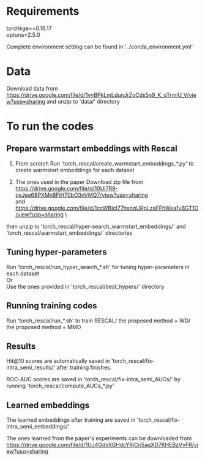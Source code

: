 

# Requirements
torchkge==0.16.17 \
optuna=2.5.0

Complete environment setting can be found in '../conda_environment.yml'


# Data
Download data from https://drive.google.com/file/d/1vyBPkLmLdunJrZoCds5n9_K_gTrmiU_V/view?usp=sharing
and unzip to 'data/' directory

# To run the codes

## Prepare warmstart embeddings with Rescal

1. From scratch
Run 'torch_rescal/create_warmstart_embeddings_*.py' to create warmstart embeddings for each dataset


2. The ones used in the paper
Download zip file from \
https://drive.google.com/file/d/10UI7R9-qsJee68PXMn8FiH70bO3nVMQ7/view?usp=sharing \
and \
https://drive.google.com/file/d/1ccWBIcI77hxnqURpLzaFPhWea1yBGT1O/view?usp=sharing \

then unzip to 'torch_rescal/hyper-search_warmstart_embeddings/' and 'torch_rescal/warmstart_embeddings/' directories


## Tuning hyper-parameters

Run 'torch_rescal/run_hyper_search_*.sh' for tuning hyper-parameters in each dataset \
Or \
Use the ones provided in 'torch_rescal/best_hypers/' directory 


## Running training codes

Run 'torch_rescal/run_*.sh' to train RESCAL/ the proposed method + WD/ the proposed method + MMD

## Results

Hit@10 scores are automatically saved in 'torch_rescal/fix-intra_semi_results/' after training finishes.

ROC-AUC scores are saved in 'torch_rescal/fix-intra_semi_AUCs/' by running 'torch_rescal/compute_AUCs_*.py'


## Learned embeddings

The learned embeddings after training are saved in 'torch_rescal/fix-intra_semi_embeddings/'

The ones learned from the paper's experiments can be downloaded from https://drive.google.com/file/d/1UJ4GdxXGHdcYRjCrj5agXD7KHEBzVvFR/view?usp=sharing




